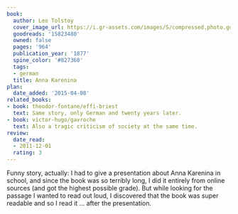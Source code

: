 ```yaml
---
book:
  author: Leo Tolstoy
  cover_image_url: https://i.gr-assets.com/images/S/compressed.photo.goodreads.com/books/1601352433l/15823480._SY475_.jpg
  goodreads: '15823480'
  owned: false
  pages: '964'
  publication_year: '1877'
  spine_color: '#827360'
  tags:
  - german
  title: Anna Karenina
plan:
  date_added: '2015-04-08'
related_books:
- book: theodor-fontane/effi-briest
  text: Same story, only German and twenty years later.
- book: victor-hugo/gavroche
  text: Also a tragic criticism of society at the same time.
review:
  date_read:
  - 2011-12-01
  rating: 3
---
```


Funny story, actually: I had to give a presentation about Anna Karenina in school, and since the book was so terribly
long, I did it entirely from online sources (and got the highest possible grade). But while looking for the passage I
wanted to read out loud, I discovered that the book was super readable and so I read it … after the presentation.
